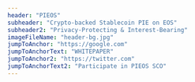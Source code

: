 ```yaml
---
header: "PIEOS"
subheader: "Crypto-backed Stablecoin PIE on EOS"
subheader2: "Privacy-Protecting & Interest-Bearing"
imageFileName: "header-bg.jpg"
jumpToAnchor: "https://google.com"
jumpToAnchorText: "WHITEPAPER"
jumpToAnchor2: "https://twitter.com"
jumpToAnchorText2: "Participate in PIEOS SCO"
---
```

